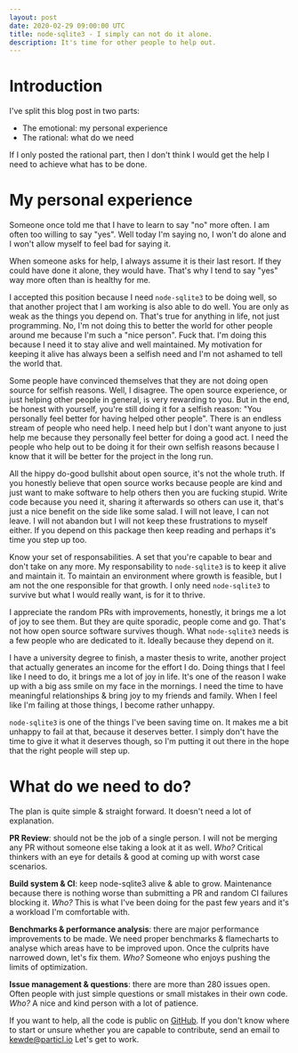 ```yaml
---
layout: post
date: 2020-02-29 09:00:00 UTC
title: node-sqlite3 - I simply can not do it alone.
description: It's time for other people to help out.
---
```


# Introduction
I've split this blog post in two parts:
* The emotional: my personal experience
* The rational: what do we need

If I only posted the rational part, then I don't think I would get the help I need to achieve what has to be done.


# My personal experience

Someone once told me that I have to learn to say "no" more often. I am often too willing to say "yes".
Well today I'm saying no, I won't do alone and I won't allow myself to feel bad for saying it.

When someone asks for help, I always assume it is their last resort. If they could have done it alone, they would have.
That's why I tend to say "yes" way more often than is healthy for me.

I accepted this position because I need `node-sqlite3` to be doing well, so that another project that I am working is also able to do well.
You are only as weak as the things you depend on. That's true for anything in life, not just programming.
No, I'm not doing this to better the world for other people around me because I'm such a "nice person". Fuck that.
I'm doing this because I need it to stay alive and well maintained.
My motivation for keeping it alive has always been a selfish need and I'm not ashamed to tell the world that.

Some people have convinced themselves that they are not doing open source for selfish reasons.
Well, I disagree.
The open source experience, or just helping other people in general, is very rewarding to you.
But in the end, be honest with yourself, you're still doing it for a selfish reason:
"You personally feel better for having helped other people".
There is an endless stream of people who need help.
I need help but I don't want anyone to just help me because they personally feel better for doing a good act.
I need the people who help out to be doing it for their own selfish reasons because I know that it will be better for the project in the long run. 

All the hippy do-good bullshit about open source, it's not the whole truth.
If you honestly believe that open source works because people are kind and just want to make software to help others then you are fucking stupid.
Write code because you need it, sharing it afterwards so others can use it, that's just a nice benefit on the side like some salad.
I will not leave, I can not leave. I will not abandon but I will not keep these frustrations to myself either.
If you depend on this package then keep reading and perhaps it's time you step up too.

Know your set of responsabilities. A set that you're capable to bear and don't take on any more.
My responsability to `node-sqlite3` is to keep it alive and maintain it. 
To maintain an environment where growth is feasible, but I am not the one responsible for that growth.
I only need `node-sqlite3` to survive but what I would really want, is for it to thrive.

I appreciate the random PRs with improvements, honestly, it brings me a lot of joy to see them.
But they are quite sporadic, people come and go. That's not how open source software survives though.
What `node-sqlite3` needs is a few people who are dedicated to it. Ideally because they depend on it.

I have a university degree to finish, a master thesis to write, another project that actually generates an income for the effort I do.
Doing things that I feel like I need to do, it brings me a lot of joy in life. It's one of the reason I wake up with a big ass smile on my face in the mornings.
I need the time to have meaningful relationships & bring joy to my friends and family.
When I feel like I'm failing at those things, I become rather unhappy.

`node-sqlite3` is one of the things I've been saving time on. It makes me a bit unhappy to fail at that, because it deserves better. 
I simply don't have the time to give it what it deserves though, so I'm putting it out there in the hope that the right people will step up.

# What do we need to do?
The plan is quite simple & straight forward. It doesn't need a lot of explanation.

**PR Review**: should not be the job of a single person. 
I will not be merging any PR without someone else taking a look at it as well.
*Who?* Critical thinkers with an eye for details & good at coming up with worst case scenarios.

**Build system & CI**: keep node-sqlite3 alive & able to grow. 
Maintenance because there is nothing worse than submitting a PR and random CI failures blocking it.
*Who?* This is what I've been doing for the past few years and it's a workload I'm comfortable with.

**Benchmarks & performance analysis**: there are major performance improvements to be made. 
We need proper benchmarks & flamecharts to analyse which areas have to be improved upon.
Once the culprits have narrowed down, let's fix them.
*Who?* Someone who enjoys pushing the limits of optimization.

**Issue management & questions**: there are more than 280 issues open. 
Often people with just simple questions or small mistakes in their own code. 
*Who?* A nice and kind person with a lot of patience.

If you want to help, all the code is public on [GitHub](https://github.com/mapbox/node-sqlite3).
If you don't know where to start or unsure whether you are capable to contribute, send an email to kewde@particl.io
Let's get to work.
